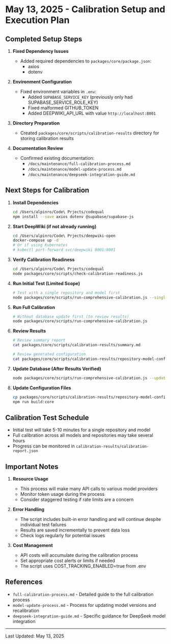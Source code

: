 # May 13, 2025 - Calibration Setup and Execution Plan

## Completed Setup Steps

1. **Fixed Dependency Issues**
   - Added required dependencies to `packages/core/package.json`:
     - axios
     - dotenv

2. **Environment Configuration**
   - Fixed environment variables in `.env`:
     - Added `SUPABASE_SERVICE_KEY` (previously only had SUPABASE_SERVICE_ROLE_KEY)
     - Fixed malformed GITHUB_TOKEN
     - Added DEEPWIKI_API_URL with value `http://localhost:8001`

3. **Directory Preparation**
   - Created `packages/core/scripts/calibration-results` directory for storing calibration results

4. **Documentation Review**
   - Confirmed existing documentation:
     - `/docs/maintenance/full-calibration-process.md`
     - `/docs/maintenance/model-update-process.md`
     - `/docs/maintenance/deepseek-integration-guide.md`

## Next Steps for Calibration

1. **Install Dependencies**
   ```bash
   cd /Users/alpinro/Code\ Prjects/codequal
   npm install --save axios dotenv @supabase/supabase-js
   ```

2. **Start DeepWiki (if not already running)**
   ```bash
   cd /Users/alpinro/Code\ Prjects/deepwiki-open
   docker-compose up -d
   # Or if using Kubernetes
   # kubectl port-forward svc/deepwiki 8001:8001
   ```

3. **Verify Calibration Readiness**
   ```bash
   cd /Users/alpinro/Code\ Prjects/codequal
   node packages/core/scripts/check-calibration-readiness.js
   ```

4. **Run Initial Test (Limited Scope)**
   ```bash
   # Test with a single repository and model first
   node packages/core/scripts/run-comprehensive-calibration.js --single-repo="pallets/flask" --single-model="anthropic/claude-3-7-sonnet"
   ```

5. **Run Full Calibration**
   ```bash
   # Without database update first (to review results)
   node packages/core/scripts/run-comprehensive-calibration.js
   ```

6. **Review Results**
   ```bash
   # Review summary report
   cat packages/core/scripts/calibration-results/summary.md
   
   # Review generated configuration
   cat packages/core/scripts/calibration-results/repository-model-config.ts
   ```

7. **Update Database (After Results Verified)**
   ```bash
   node packages/core/scripts/run-comprehensive-calibration.js --update-db
   ```

8. **Update Configuration Files**
   ```bash
   cp packages/core/scripts/calibration-results/repository-model-config.ts packages/core/src/config/models/
   npm run build:core
   ```

## Calibration Test Schedule

- Initial test will take 5-10 minutes for a single repository and model
- Full calibration across all models and repositories may take several hours
- Progress can be monitored in `calibration-results/calibration-report.json`

## Important Notes

1. **Resource Usage**
   - This process will make many API calls to various model providers
   - Monitor token usage during the process
   - Consider staggered testing if rate limits are a concern

2. **Error Handling**
   - The script includes built-in error handling and will continue despite individual test failures
   - Results are saved incrementally to prevent data loss
   - Check logs regularly for potential issues

3. **Cost Management**
   - API costs will accumulate during the calibration process
   - Set appropriate cost alerts or limits if needed
   - The script uses COST_TRACKING_ENABLED=true from .env

## References

- `full-calibration-process.md` - Detailed guide to the full calibration process
- `model-update-process.md` - Process for updating model versions and recalibration
- `deepseek-integration-guide.md` - Specific guidance for DeepSeek model integration

---

Last Updated: May 13, 2025
